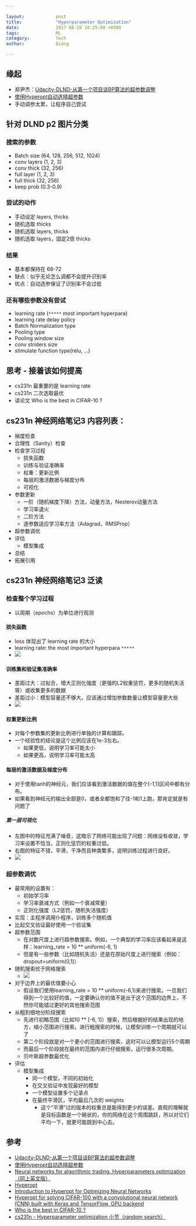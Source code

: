 ```yaml
---

layout:            post  
title:             "Hyperparameter Optimization"  
date:              2017-08-29 18:25:00 +0300  
tags:              ML
category:          Tech  
author:            Qiang  

---
```


## 缘起
- 郑尹杰：[Udacity-DLND-从第一个项目谈BP算法的超参数调整](https://zhuanlan.zhihu.com/p/28847218
)
- [使用Hyperopt自动选择超参数](https://mp.weixin.qq.com/s/-n-5Cp_hgkvdmsHGWEIpWw)
- 手动调参太累，让程序自己尝试

## 针对 DLND p2 图片分类

### 搜索的参数
- Batch size (64, 128, 256, 512, 1024)
- conv layers (1, 2, 3)
- conv thick (32, 256)
- full layer (1, 2, 3)
- full thick (32, 256)
- keep prob (0.3-0.9)

### 尝试的动作
- 手动设定 layers, thicks
- 随机选取 thicks
- 随机选取 layers, thicks
- 随机选取 layers，固定2倍 thicks

### 结果
- 基本都保持在 68-72
- 缺点：似乎无论怎么调都不会提升识别率
- 优点：自动选参保证了识别率不会过低

### 还有哪些参数没有尝试
- learning rate (`*****` most important hyperpara)
- learning rate delay policy
- Batch Normalization type
- Pooling type
- Pooling window size
- conv striders size
- stimulate function type(relu, ...)

## 思考 - 接着该如何提高
- cs231n 最重要的是 learning rate
- cs231n 二次选取最优
- 读论文 Who is the best in CIFAR-10 ?



## cs231n 神经网络笔记3 内容列表：
- 梯度检查
- 合理性（Sanity）检查
- 检查学习过程
    - 损失函数
    - 训练与验证准确率
    - 权重：更新比例
    - 每层的激活数据与梯度分布
    - 可视化
- 参数更新
    - 一阶（随机梯度下降）方法，动量方法，Nesterov动量方法
    - 学习率退火
    - 二阶方法
    - 逐参数适应学习率方法（Adagrad，RMSProp）
- 超参数调优
- 评估
    - 模型集成
- 总结
- 拓展引用


## cs231n 神经网络笔记3 泛读

### 检查整个学习过程
- 以周期（epochs）为单位进行观测

#### 损失函数
- loss 体现出了 learning rate 的大小
- learning rate: the most important hyperpara `*****`
- ![](http://ac-kYXueNLw.clouddn.com/93bc7d1fbda69991.png)

#### 训练集和验证集准确率
- 差距过大：过拟合，增大正则化强度（更强的L2权重惩罚，更多的随机失活等）或收集更多的数据
- 差距过小：模型容量还不够大，应该通过增加参数数量让模型容量更大些
- ![](http://ac-kYXueNLw.clouddn.com/70146773a1dddb96.jpg)

#### 权重更新比例
- 对每个参数集的更新比例进行单独的计算和跟踪。
- 一个经验性的结论是这个比例应该在1e-3左右。
  - 如果更低，说明学习率可能太小
  - 如果更高，说明学习率可能太高

#### 每层的激活数据及梯度分布
- 对于使用tanh的神经元，我们应该看到激活数据的值在整个[-1,1]区间中都有分布。
- 如果看到神经元的输出全部是0，或者全都饱和了往-1和1上跑，那肯定就是有问题了

##### 第一层可视化
- 左图中的特征充满了噪音，这暗示了网络可能出现了问题：网络没有收敛，学习率设置不恰当，正则化惩罚的权重过低。
- 右图的特征不错，平滑，干净而且种类繁多，说明训练过程进行良好。
- ![](http://ac-kYXueNLw.clouddn.com/5a010d1fd053101f.png)

### 超参数调优
- 最常用的设置有：
    - 初始学习率
    - 学习率衰减方式（例如一个衰减常量）
    - 正则化强度（L2惩罚，随机失活强度）
- 实现：主程序调用仆程序，训练多个随机值
- 比起交叉验证最好使用一个验证集
- 超参数范围
    - 在对数尺度上进行超参数搜索。例如，一个典型的学习率应该看起来是这样：learning_rate = 10 ** uniform(-6, 1)
    - 但是有一些参数（比如随机失活）还是在原始尺度上进行搜索（例如：dropout=uniform(0,1)）
- 随机搜索优于网格搜索
    - ![](http://ac-kYXueNLw.clouddn.com/233053800c3158ad.png)
- 对于边界上的最优值要小心
    - 假设我们使用learning_rate = 10 ** uniform(-6,1)来进行搜索。一旦我们得到一个比较好的值，一定要确认你的值不是出于这个范围的边界上，不然你可能错过更好的其他搜索范围
- 从粗到细地分阶段搜索
    - 先进行初略范围（比如10 ** [-6, 1]）搜索，然后根据好的结果出现的地方，缩小范围进行搜索。进行粗搜索的时候，让模型训练一个周期就可以了
    - 第二个阶段就是对一个更小的范围进行搜索，这时可以让模型运行5个周期
    - 而最后一个阶段就在最终的范围内进行仔细搜索，运行很多次周期。
    - 贝叶斯超参数最优化
- 评估
    - 模型集成
        - 同一个模型，不同的初始化
        - 在交叉验证中发现最好的模型
        - 一个模型设置多个记录点
        - 在最终平滑区，平均最后几次的 weights
            - 这个“平滑”过的版本的权重总是能得到更少的误差。直观的理解就是目标函数是一个碗状的，你的网络在这个周围跳跃，所以对它们平均一下，就更可能跳到中心去。





## 参考
- [Udacity-DLND-从第一个项目谈BP算法的超参数调整](https://zhuanlan.zhihu.com/p/28847218
)
- [使用Hyperopt自动选择超参数](https://mp.weixin.qq.com/s/-n-5Cp_hgkvdmsHGWEIpWw)
- [Neural networks for algorithmic trading. Hyperparameters optimization（同上英文版）](https://medium.com/@alexrachnog/neural-networks-for-algorithmic-trading-hyperparameters-optimization-cb2b4a29b8ee)
- [Hyperopt](https://github.com/hyperopt/hyperopt/wiki/FMin)
- [Introduction to Hyperopt for Optimizing Neural Networks](https://github.com/Vooban/Hyperopt-Keras-CNN-CIFAR-100/blob/master/IntroductionToHyperopt.ipynb)
- [Hyperopt for solving CIFAR-100 with a convolutional neural network (CNN) built with Keras and TensorFlow, GPU backend]( https://github.com/Vooban/Hyperopt-Keras-CNN-CIFAR-100)
- [Who is the best in CIFAR-10 ?](http://rodrigob.github.io/are_we_there_yet/build/classification_datasets_results.html#43494641522d3130)
- [cs231n - Hyperparameter optimization 小节（random search）](http://cs231n.github.io/neural-networks-3/)
